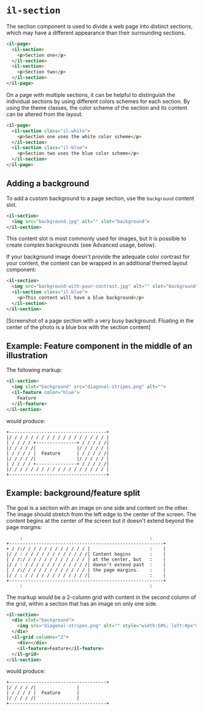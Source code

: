 # `il-section`

The section component is used to divide a web page into distinct sections, which may have a different appearance than their surrounding sections.

```html
<il-page>
  <il-section>
    <p>Section one</p>
  </il-section>
  <il-section>
    <p>Section two</p>
  </il-section>
</il-page>
```
On a page with multiple sections, it can be helpful to distinguish the individual sections by using different colors schemes for each section. By using the theme classes, the color scheme of the section and its content can be altered from the layout.

```html
<il-page>
  <il-section class="il-white">
    <p>Section one uses the white color scheme</p>
  </il-section>
  <il-section class="il-blue">
    <p>Section two uses the blue color scheme</p>
  </il-section>
</il-page>
```
## Adding a background

To add a custom background to a page section, use the `background` content slot.

```html
<il-section>
  <img src="background.jpg" alt="" slot="background">
</il-section>
```
This content slot is most commonly used for images, but it is possible to create complex backgrounds (see Advanced usage, below).

If your background image doesn't provide the adequate color contrast for your content, the content can be wrapped in an additional themed layout component:

```html
<il-section>
  <img src="background-with-poor-contrast.jpg" alt="" slot="background">
  <il-section class="il-blue">
    <p>This content will have a blue background</p>
  </il-section>
</il-section>
```

[Screenshot of a page section with a very busy background. Floating in the center of the photo is a blue box with the section content]

## Example: Feature component in the middle of an illustration

The following markup:

```html
<il-section>
  <img slot="background" src="diagonal-stripes.png" alt="">
  <il-feature color="blue">
    Feature
  </il-feature>
</il-section>
```

would produce:

```
+------------------------------------+
|/ / / / / / / / / / / / / / / / / / |
| / / / / +---------------+ / / / / /|
|/ / / / /|               |/ / / / / |
| / / / / |  Feature      | / / / / /|
|/ / / / /|               |/ / / / / |
| / / / / +---------------+ / / / / /|
|/ / / / / / / / / / / / / / / / / / |
+------------------------------------+

```

## Example: background/feature split

The goal is a section with an image on one side and content on the other. The image should stretch from the left edge to the center of the screen. The content begins at the center of the screen but it doesn't extend beyond the page margins:

```
     :                                               :
+---------------------------------------------------------+
+ / /:/ / / / / / / / / / / / |                      :    |
|/ / : / / / / / / / / / / / /| Content begins       :    |
| / /:/ / / / / / / / / / / / | at the center, but   :    |
|/ / : / / / / / / / / / / / /| doesn't extend past  :    |
| / /:/ / / / / / / / / / / / | the page margins.    :    |
|/ / : / / / / / / / / / / / /|                      :    |
+---------------------------------------------------------+
     :                                               :
```

The markup would be a 2-column grid with content in the second column of the grid, within a section that has an image on only one side.

```html
<il-section>
  <div slot="background">
    <img src="diagonal-stripes.png" alt="" style="width:50%; left:0px">
  </div>
  <il-grid columns="2">
    <div></div>
    <il-feature>Feature</il-feature>
  </il-grid>
</il-section>
```

would produce:

```
+------------------------------------+
|/ / / / /|               |
| / / / / |  Feature      |
|/ / / / /|               |
+------------------------------------+

